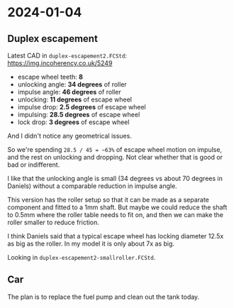 # 2024-01-04

## Duplex escapement

Latest CAD in `duplex-escapement2.FCStd`: https://img.incoherency.co.uk/5249

 * escape wheel teeth: **8**
 * unlocking angle: **34 degrees** of roller
 * impulse angle: **46 degrees** of roller
 * unlocking: **11 degrees** of escape wheel
 * impulse drop: **2.5 degrees** of escape wheel
 * impulsing: **28.5 degrees** of escape wheel
 * lock drop: **3 degrees** of escape wheel

And I didn't notice any geometrical issues.

So we're spending `28.5 / 45 = ~63%` of escape wheel motion on
impulse, and the rest on unlocking and dropping. Not clear
whether that is good or bad or indifferent.

I like that the unlocking angle is small (34 degrees vs about 70
degrees in Daniels) without a comparable reduction in impulse
angle.

This version has the roller setup so that it can be made as a
separate component and fitted to a 1mm shaft. But maybe we
could reduce the shaft to 0.5mm where the roller table
needs to fit on, and then we can make the roller smaller to
reduce friction.

I think Daniels said that a typical escape wheel has locking
diameter 12.5x as big as the roller. In my model it is only
about 7x as big.

Looking in `duplex-escapement2-smallroller.FCStd`.

## Car

The plan is to replace the fuel pump and clean out the tank today.
